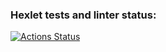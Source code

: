 ### Hexlet tests and linter status:
[![Actions Status](https://github.com/isas2/rails-project-65/actions/workflows/hexlet-check.yml/badge.svg)](https://github.com/isas2/rails-project-65/actions)